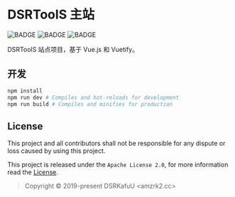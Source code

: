# DSRToolS 主站

![BADGE](https://img.shields.io/github/workflow/status/amzrk2/dsr-tools-source/build?style=flat-square) ![BADGE](https://img.shields.io/github/languages/top/amzrk2/dsr-tools-source?style=flat-square) ![BADGE](https://img.shields.io/github/license/amzrk2/dsr-tools-source?style=flat-square)

DSRToolS 站点项目，基于 Vue.js 和 Vuetify。

## 开发

```bash
npm install
npm run dev # Compiles and hot-reloads for development
npm run build # Compiles and minifies for production
```

## License

This project and all contributors shall not be responsible for any dispute or loss caused by using this project.

This project is released under the `Apache License 2.0`, for more information read the [License](https://github.com/amzrk2/dsr-tools-source/blob/master/LICENSE).

> Copyright © 2019-present DSRKafuU <amzrk2.cc>
